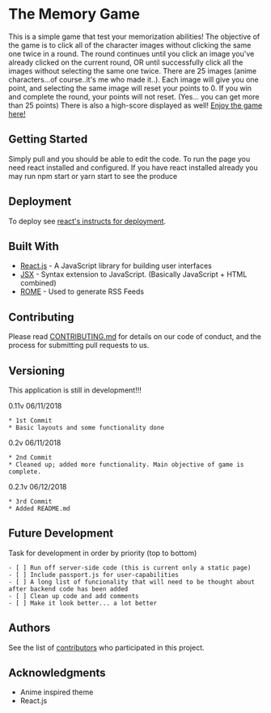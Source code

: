 # The Memory Game

This is a simple game that test your memorization abilities! The objective of the game is to click all of the character images without clicking the same one twice in a round. The round continues until you click an image you've already clicked on the current round, OR until successfully click all the images without selecting the same one twice. There are 25 images (anime characters...of course..it's me who made it..). Each image will give you one point, and selecting the same image will reset your points to 0. If you win and complete the round, your points will not reset. (Yes... you can get more than 25 points) There is also a high-score displayed as well! [Enjoy the game here!](https://tranmike270.github.io/the-memory-game/) 

## Getting Started

Simply pull and you should be able to edit the code. To run the page you need react installed and configured. If you have react installed already you may run npm start or yarn start to see the produce

## Deployment

To deploy see [react's instructs for deployment](https://github.com/facebook/create-react-app/blob/master/packages/react-scripts/template/README.md#deployment).

## Built With

* [React.js](https://reactjs.org/) - A JavaScript library for building user interfaces 
* [JSX](https://reactjs.org/docs/introducing-jsx.html) - Syntax extension to JavaScript. (Basically JavaScript + HTML combined)
* [ROME](https://rometools.github.io/rome/) - Used to generate RSS Feeds

## Contributing

Please read [CONTRIBUTING.md](https://gist.github.com/PurpleBooth/b24679402957c63ec426) for details on our code of conduct, and the process for submitting pull requests to us.

## Versioning
This application is still in development!!!

0.11v 06/11/2018
```
* 1st Commit
* Basic layouts and some functionality done 
```
0.2v 06/11/2018
```
* 2nd Commit
* Cleaned up; added more functionality. Main objective of game is complete.
```
0.2.1v 06/12/2018
```
* 3rd Commit
* Added README.md
```
## Future Development

Task for development in order by priority (top to bottom)
```
- [ ] Run off server-side code (this is current only a static page)
- [ ] Include passport.js for user-capabilities 
- [ ] A long list of funcionality that will need to be thought about after backend code has been added
- [ ] Clean up code and add comments
- [ ] Make it look better... a lot better
```
## Authors

See the list of [contributors](https://github.com/your/project/contributors) who participated in this project.


## Acknowledgments

* Anime inspired theme
* React.js